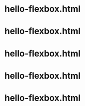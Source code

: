 # hello-flexbox.html
# hello-flexbox.html
# hello-flexbox.html
# hello-flexbox.html
# hello-flexbox.html

